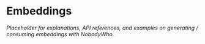 # Embeddings

_Placeholder for explanations, API references, and examples on generating / consuming embeddings with NobodyWho._ 